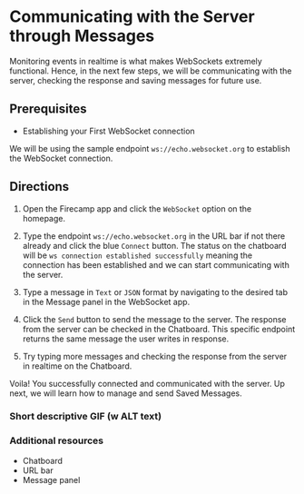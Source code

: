 # Communicating with the Server through Messages

Monitoring events in realtime is what makes WebSockets extremely functional. Hence, in the next few steps, we will be communicating with the server, checking the response and saving messages for future use.

## Prerequisites
- Establishing your First WebSocket connection

We will be using the sample endpoint `ws://echo.websocket.org` to establish the WebSocket connection.

## Directions
1. Open the Firecamp app and click the `WebSocket` option on the homepage.

2. Type the endpoint `ws://echo.websocket.org` in the URL bar if not there already and click the blue `Connect` button. The status on the chatboard will be `ws connection established successfully` meaning the connection has been established and we can start communicating with the server.

3. Type a message in `Text` or `JSON` format by navigating to the desired tab in the Message panel in the WebSocket app.

4. Click the `Send` button to send the message to the server. The response from the server can be checked in the Chatboard. This specific endpoint returns the same message the user writes in response.

5. Try typing more messages and checking the response from the server in realtime on the Chatboard.

Voila! You successfully connected and communicated with the server. Up next, we will learn how to manage and send Saved Messages.


### Short descriptive GIF (w ALT text)


### Additional resources
- Chatboard
- URL bar
- Message panel
